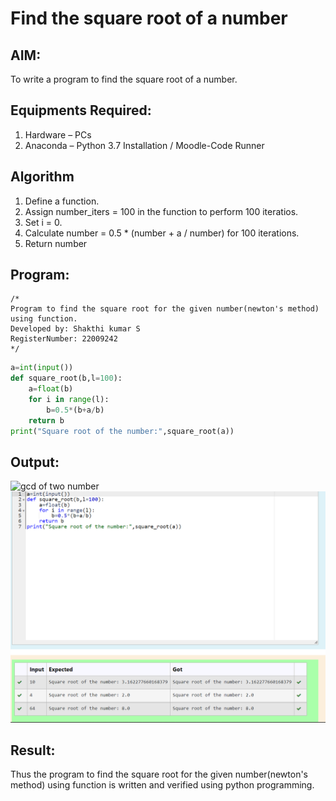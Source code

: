 # Find the square root of a number

## AIM:
To write a program to find the square root of a number.

## Equipments Required:
1. Hardware – PCs
2. Anaconda – Python 3.7 Installation / Moodle-Code Runner

## Algorithm
1. Define a function.
2. Assign number_iters = 100 in the function to perform 100 iteratios.
3. Set i = 0.
4. Calculate  number = 0.5 * (number + a / number) for 100 iterations.
5. Return number

## Program:
```
/*
Program to find the square root for the given number(newton's method) using function.
Developed by: Shakthi kumar S
RegisterNumber: 22009242
*/
```
```python
a=int(input())
def square_root(b,l=100):
    a=float(b)
    for i in range(l):
        b=0.5*(b+a/b)
    return b
print("Square root of the number:",square_root(a))
```


## Output:
![gcd of two number](gcd.png)
![](Exp%2005.png)


## Result:
Thus the program to find the square root for the given number(newton's method) using function is written and verified using python programming.
